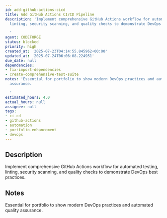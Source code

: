 ```yaml
---
id: add-github-actions-cicd
title: Add GitHub Actions CI/CD Pipeline
description: 'Implement comprehensive GitHub Actions workflow for automated testing,
  linting, security scanning, and quality checks to demonstrate DevOps best practices.

  '
agent: CODEFORGE
status: blocked
priority: high
created_at: '2025-07-23T04:14:55.845962+00:00'
updated_at: '2025-07-24T06:06:08.224951'
due_date: null
dependencies:
- fix-import-dependencies
- create-comprehensive-test-suite
notes: 'Essential for portfolio to show modern DevOps practices and automated quality
  assurance.

  '
estimated_hours: 4.0
actual_hours: null
assignee: null
tags:
- ci-cd
- github-actions
- automation
- portfolio-enhancement
- devops
---
```


## Description

Implement comprehensive GitHub Actions workflow for automated testing, linting, security scanning, and quality checks to demonstrate DevOps best practices.


## Notes

Essential for portfolio to show modern DevOps practices and automated quality assurance.


